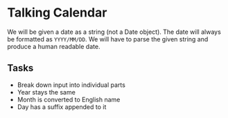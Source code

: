 # Talking Calendar

We will be given a date as a string (not a Date object). The date will always be formatted as `YYYY/MM/DD`. We will have to parse the given string and produce a human readable date.

## Tasks

- Break down input into individual parts
- Year stays the same
- Month is converted to English name
- Day has a suffix appended to it
